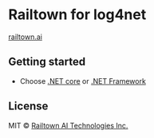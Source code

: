 ﻿# Railtown for log4net
[railtown.ai](https://www.railtown.ai/)


## Getting started
- Choose [.NET core](https://github.com/RailtownAI/RailtownSamples/tree/master/log4net/Railtown.Ingest.Sdk.log4net.NetCoreSample) or
[.NET Framework](https://github.com/RailtownAI/RailtownSamples/tree/master/log4net/Railtown.Ingest.Sdk.log4net.NetFrameworkSample)

## License

MIT  © [Railtown AI Technologies Inc.](https://www.railtown.ai/)